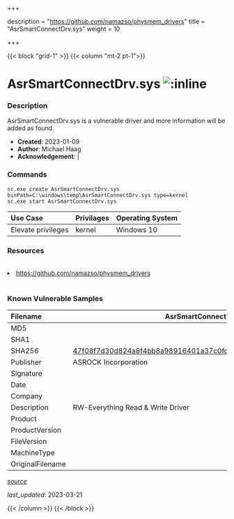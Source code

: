 +++

description = "https://github.com/namazso/physmem_drivers"
title = "AsrSmartConnectDrv.sys"
weight = 10

+++


{{< block "grid-1" >}}
{{< column "mt-2 pt-1">}}


# AsrSmartConnectDrv.sys ![:inline](/images/twitter_verified.png) 


### Description

AsrSmartConnectDrv.sys is a vulnerable driver and more information will be added as found.

- **Created**: 2023-01-09
- **Author**: Michael Haag
- **Acknowledgement**:  | [](https://twitter.com/)

### Commands

```
sc.exe create AsrSmartConnectDrv.sys binPath=C:\windows\temp\AsrSmartConnectDrv.sys type=kernel
sc.exe start AsrSmartConnectDrv.sys
```

| Use Case | Privilages | Operating System | 
|:---- | ---- | ---- |
| Elevate privileges | kernel | Windows 10 |

### Resources
<br>
<li><a href=" https://github.com/namazso/physmem_drivers"> https://github.com/namazso/physmem_drivers</a></li>
<br>

### Known Vulnerable Samples

| Filename | AsrSmartConnectDrv.sys |
|:---- | ---- | 
| MD5 | <a href="https://www.virustotal.com/gui/file/"></a> |
| SHA1 | <a href="https://www.virustotal.com/gui/file/"></a> |
| SHA256 | <a href="https://www.virustotal.com/gui/file/47f08f7d30d824a8f4bb8a98916401a37c0fd8502db308aba91fe3112b892dcc">47f08f7d30d824a8f4bb8a98916401a37c0fd8502db308aba91fe3112b892dcc</a> |
| Publisher | ASROCK Incorporation |
| Signature |  |
| Date |  |
| Company |  |
| Description | RW-Everything Read &amp; Write Driver |
| Product |  |
| ProductVersion |  |
| FileVersion |  |
| MachineType |  |
| OriginalFilename |  |



[*source*](https://github.com/magicsword-io/LOLDrivers/tree/main/yaml/asrsmartconnectdrv.sys.yml)

*last_updated:* 2023-03-21








{{< /column >}}
{{< /block >}}
